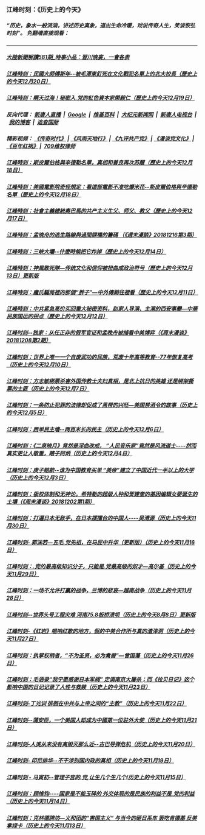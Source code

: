### 江峰时刻：《历史上的今天》
##### “历史，象水一般流淌，讲述历史真象，道出生命冷暖，戏说传奇人生，笑谈恢弘时刻”。 免翻墙直接观看：

---

##### <a href='http://45.63.88.179/today-in-history/link.122102._IyPfO7ESho.mp4.html'>大陸新聞解讀581期_時事小品：習川晚宴，一會各表</a>
##### <a href='http://45.63.88.179/today-in-history/link.122102.xg3Oj_4JjPc.mp4.html'>江峰時刻：民國大師傅斯年--被毛澤東釘死在文化戰犯名單上的北大校長（歷史上的今天12月20日）</a>
##### <a href='http://45.63.88.179/today-in-history/link.122102.IDQeAm2S2bA.mp4.html'>江峰時刻：瞒天过海！秘密入.党的紅色資本家榮毅仁（歷史上的今天12月19日）</a>
##### 反向代理： [新唐人直播](http://45.63.88.179) &nbsp;|&nbsp; [Google](http://45.63.88.179:8888/search?q=425事件) &nbsp;|&nbsp; [维基百科](http://45.63.88.179:8100/wiki/喬高-麥塔斯調查報告) &nbsp;|&nbsp; [大纪元新闻网](http://45.63.88.179:10080) &nbsp;|&nbsp; [新唐人电视台](http://45.63.88.179:8000) &nbsp;|&nbsp; [我的博客](http://45.63.88.179:10000/) &nbsp;|&nbsp; [追查国际](http://45.63.88.179:10010)
##### 精彩视频： [《传奇时代》](http://45.63.88.179:10000/videos/legend/) | [《风雨天地行》](http://45.63.88.179:10000/videos/fytdx/) | [《九评共产党》](http://45.63.88.179:10000/videos/jiuping/) | [《漫谈党文化》](http://45.63.88.179:10000/videos/mtdwh/) | [《百年红祸》](http://45.63.88.179:10000/videos/bnhh) |&nbsp; [709维权律师](http://45.63.88.179:10000/videos/709/)
##### <a href='http://45.63.88.179/today-in-history/link.122102.djkZXhAlpUU.mp4.html'>江峰時刻：斯皮爾伯格與辛德勒名單，真相和善良再次苏醒（歷史上的今天12月18日）</a>
##### <a href='http://45.63.88.179/today-in-history/link.122102.djkZXhAlpUU.mp4.html'>江峰時刻：美國電影院奇怪規定：看這部電影不准吃爆米花--斯皮爾伯格與辛德勒名單（歷史上的今天12月18日）</a>
##### <a href='http://45.63.88.179/today-in-history/link.122102.itaOr-JtOrc.mp4.html'>江峰時刻：社會主義總統奧巴馬的共产主义生父、师父、教父（歷史上的今天12月17日）</a>
##### <a href='http://45.63.88.179/today-in-history/link.122102.zcNnLEzrtvM.mp4.html'>江峰時刻：孟晚舟的逃生路線與過間諜橋的籌碼 （《週末漫談》20181216第3期）</a>
##### <a href='http://45.63.88.179/today-in-history/link.122102.suRggjjijhI.mp4.html'>江峰時刻：三峽大壩--什麼時候把它炸掉（歷史上的今天12月14日）</a>
##### <a href='http://45.63.88.179/today-in-history/link.122102.kWQGRBSVNoI.mp4.html'>江峰時刻：神風敢死隊—传统文化和信仰被扭曲成政治符号（歷史上的今天12月13日）更新版</a>
##### <a href='http://45.63.88.179/today-in-history/link.122102.6SpptfqDb6s.mp4.html'>江峰時刻：龐氏騙局裡的那個“胖子”—中外傳銷往裡看（歷史上的今天12月11日）</a>
##### <a href='http://45.63.88.179/today-in-history/link.122102.tVVoJ4GmKa4.mp4.html'>江峰時刻：中共紧急高价买回重大秘密资料，赵家人导演、主演的西安事變—中華民族国运的拐点（歷史上的今天12月12日）</a>
##### <a href='http://45.63.88.179/today-in-history/link.122102.vaMnh7KErnE.mp4.html'>江峰时刻--独家：从任正非的假军官证和孟晚舟被捕看中美博弈（《周末漫谈》20181208第2期）</a>
##### <a href='http://45.63.88.179/today-in-history/link.122102.or356cCdUkA.mp4.html'>江峰时刻：世界上唯一一个自废武功的民族，荒废十年高等教育--77年恢复高考（历史上的今天12月10日）</a>
##### <a href='http://45.63.88.179/today-in-history/link.122102.pJCwxDjU3r8.mp4.html'>江峰时刻：方志敏绑票杀害外国传教士夫妇真相，是北上抗日的英雄 还是绑架撕票的土匪（历史上的今天12月7日）</a>
##### <a href='http://45.63.88.179/today-in-history/link.122102.19e6M7HncuI.mp4.html'>江峰时刻：一条防止犯罪的法律却促成了黑帮的兴旺—美国禁酒令的故事（历史上的今天12月5日）</a>
##### <a href='http://45.63.88.179/today-in-history/link.122102.Nd2uEes4IcY.mp4.html'>江峰时刻：西单民主墙--两百米长的民主（历史上的今天12月6日）</a>
##### <a href='http://45.63.88.179/today-in-history/link.122102.Jn1INKkZVOs.mp4.html'>江峰时刻：《二泉映月》竟然是淫曲改成， “人民音乐家”竟然是风流道士----然而真实更让人敬重，瞎子阿炳（历史上的今天12月4日）</a>
##### <a href='http://45.63.88.179/today-in-history/link.122102.zQBwBb_7QQw.mp4.html'>江峰时刻：庚子赔款--谁为中国教育买单 “美帝”建立了中国近代一半以上的大学（历史上的今天12月3日）</a>
##### <a href='http://45.63.88.179/today-in-history/link.122102.tulVpGxjclQ.mp4.html'>江峰时刻：极权体制和无神论，希特勒的超级人种和贺建奎的基因编辑女婴诞生的土壤（《周末漫谈》20181202第1期）</a>
##### <a href='http://45.63.88.179/today-in-history/link.122102.OmbfR5yOW7w.mp4.html'>江峰时刻：打遍日本无敌手，在日本摆擂台的中国人----吴清源（历史上的今天11月30日）</a>
##### <a href='http://45.63.88.179/today-in-history/link.122102.gDaf0eGjyw4.mp4.html'>江峰时刻- 郭沫若—五毛.党先祖，在马屁中升华（更新版）（历史上的今天11月16日）</a>
##### <a href='http://45.63.88.179/today-in-history/link.122102.NWDWOU7H0zs.mp4.html'>江峰时刻：.党的最高级知识分子，只能是.党最高级的奴才—高尔基（历史上的今天11月29日）</a>
##### <a href='http://45.63.88.179/today-in-history/link.122102.H54pwtWHpyE.mp4.html'>江峰时刻：一场不允许打赢的战争，兰博的悲哀—越南战争（历史上的今天11月28日）</a>
##### <a href='http://45.63.88.179/today-in-history/link.122102.SI0NXSe_lmc.mp4.html'>江峰时刻--世界头号工程灾难 河南75.8板桥溃坝（历史上的今天8月8日）更新版</a>
##### <a href='http://45.63.88.179/today-in-history/link.122102.NXMTm2M6z28.mp4.html'>江峰时刻-《红岩》唱响红歌的地方，假的中美合作所与真的渣滓洞（历史上的今天11月27日）</a>
##### <a href='http://45.63.88.179/today-in-history/link.122102.2AWq3lAV9tg.mp4.html'>江峰时刻：执掌权柄者，“不为圣贤，必为禽兽”—曾国藩（历史上的今天11月26日）</a>
##### <a href='http://45.63.88.179/today-in-history/link.122102.rK_EVVVQfBs.mp4.html'>江峰时刻：毛语录“我宁愿感谢日本军阀” 定调南京大屠杀；而《拉贝日记》这个影响中国的日记记录了人性与救赎（历史上的今天11月23日）</a>
##### <a href='http://45.63.88.179/today-in-history/link.122102.pG_bzIU-eIM.mp4.html'>江峰时刻-丁光训 徘徊在中共与上帝之间的“主教”（历史上的今天11月22日）</a>
##### <a href='http://45.63.88.179/today-in-history/link.122102.q9Y7NPkQ_tQ.mp4.html'>江峰时刻--蒲安臣，一个美国人却成为中國第一位驻外大使（历史上的今天11月21日）</a>
##### <a href='http://45.63.88.179/today-in-history/link.122102.N2CMgVAa9Zg.mp4.html'>江峰时刻-人类从来没有离毁灭那么近--古巴导弹危机（历史上的今天11月20日）</a>
##### <a href='http://45.63.88.179/today-in-history/link.122102.h7eB-pRfEI0.mp4.html'>江峰时刻- 印尼排华--不干涉别国内政的真相（历史上的今天11月19日）</a>
##### <a href='http://45.63.88.179/today-in-history/link.122102.kRzbcONhAtQ.mp4.html'>江峰时刻 - 马寅初--管理子宫的.党,让生几个生几个(历史上的今天11月15日）</a>
##### <a href='http://45.63.88.179/today-in-history/link.122102.9L4vxOTpwd8.mp4.html'>江峰时刻：顾维钧----国家是不能玉碎的 外交体现的是民族的利益不是.党的利益（历史上的今天11月14日）</a>
##### <a href='http://45.63.88.179/today-in-history/link.122102.UQteofGbdAE.mp4.html'>江峰时刻：克林德牌坊—义和团的“害国主义“ 与当今的砸日系车 罢吃肯德基 反美拿绿卡（历史上的今天11月13日）</a>
